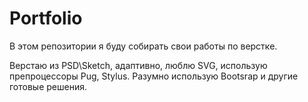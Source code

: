# Portfolio

В этом репозитории я буду собирать свои работы по верстке.

Верстаю из PSD\Sketch, адаптивно, люблю SVG, использую препроцессоры Pug, Stylus. Разумно использую Bootsrap и другие готовые решения.